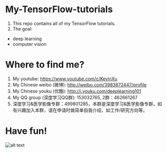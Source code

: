 # My-TensorFlow-tutorials
1. This repo contains all of my TensorFlow tutorials.
2. The goal:
  - deep learning
  - computer vision
  
# Where to find me?

1. My youtube: https://www.youtube.com/c/KevinXu
2. My Chinese weibo (微博): http://weibo.com/3983872447/profile
3. My Chinese youku (优酷): http://i.youku.com/deeplearning101
4. My QQ group (深度学习QQ群): 153032765,  2群：462661267
5. 深度学习&医学影像专群：499801285，本群是深度学习&医学影像专群，如有兴趣加入本群，请在申请时做简单自我介绍，如工作/研究方向等。

# Have fun!
![alt text](https://github.com/kevin28520/My-TensorFlow-tutorials/blob/master/01%20cats%20vs%20dogs/images/starry%20night%20dd3.jpg)

